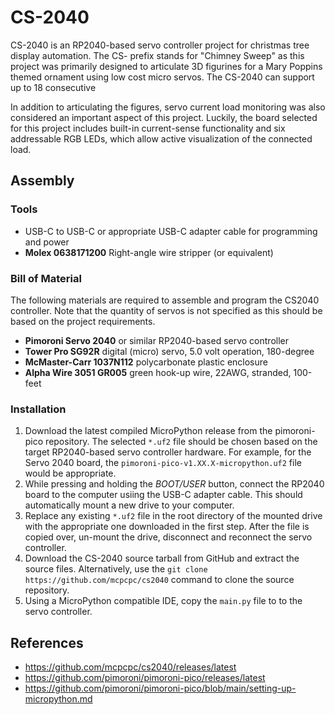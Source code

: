 # CS-2040

CS-2040 is an RP2040-based servo controller project for christmas tree display
automation. The CS- prefix stands for "Chimney Sweep" as this project was
primarily designed to articulate 3D figurines for a Mary Poppins themed ornament
using low cost micro servos. The CS-2040 can support up to 18 consecutive 

In addition to articulating the figures, servo current load monitoring was also
considered an important aspect of this project. Luckily, the board selected for
this project includes built-in current-sense functionality and six addressable
RGB LEDs, which allow active visualization of the connected load.

## Assembly

### Tools

- USB-C to USB-C or appropriate USB-C adapter cable for programming and power
- **Molex 0638171200** Right-angle wire stripper (or equivalent)

### Bill of Material

The following materials are required to assemble and program the CS2040
controller. Note that the quantity of servos is not specified as this should be
based on the project requirements.

- **Pimoroni Servo 2040** or similar RP2040-based servo controller
- **Tower Pro SG92R** digital (micro) servo, 5.0 volt operation, 180-degree
- **McMaster-Carr 1037N112** 	polycarbonate plastic enclosure
- **Alpha Wire 3051 GR005** green hook-up wire, 22AWG, stranded, 100-feet

### Installation

1. Download the latest compiled MicroPython release from the pimoroni-pico
   repository. The selected `*.uf2` file should be chosen based on the target
   RP2040-based servo controller hardware. For example, for the Servo 2040
   board, the `pimoroni-pico-v1.XX.X-micropython.uf2` file would be appropriate.
2. While pressing and holding the *BOOT/USER* button, connect the RP2040 board
   to the computer usiing the USB-C adapter cable. This should automatically
   mount a new drive to your computer.
3. Replace any existing `*.uf2` file in the root directory of the mounted drive
   with the appropriate one downloaded in the first step. After the file is
   copied over, un-mount the drive, disconnect and reconnect the servo
   controller.
4. Download the CS-2040 source tarball from GitHub and extract the source files.
   Alternatively, use the `git clone https://github.com/mcpcpc/cs2040` command
   to clone the source repository.
5. Using a MicroPython compatible IDE, copy the `main.py` file to to the servo
   controller.

## References

* https://github.com/mcpcpc/cs2040/releases/latest
* https://github.com/pimoroni/pimoroni-pico/releases/latest
* https://github.com/pimoroni/pimoroni-pico/blob/main/setting-up-micropython.md
